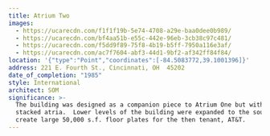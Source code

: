 ```yaml
---
title: Atrium Two
images:
  - https://ucarecdn.com/f1f1f19b-5e74-4708-a29e-baa0dee0b989/
  - https://ucarecdn.com/bf4aa51b-e55c-442e-96eb-3cb38c97c481/
  - https://ucarecdn.com/f5dd9f89-75f8-4b19-b5ff-7950a116e3af/
  - https://ucarecdn.com/ac7f7604-abf3-44d1-9bf2-af342ff84f84/
location: '{"type":"Point","coordinates":[-84.5083772,39.1001396]}'
address: 221 E. Fourth St., Cincinnati, OH  45202
date_of_completion: "1985"
style: International
architect: SOM
significance: >-
  The building was designed as a companion piece to Atrium One but without the
  stacked atria.  Lower levels of the building were expanded to the south to
  create large 50,000 s.f. floor plates for the then tenant, AT&T.
---
```

